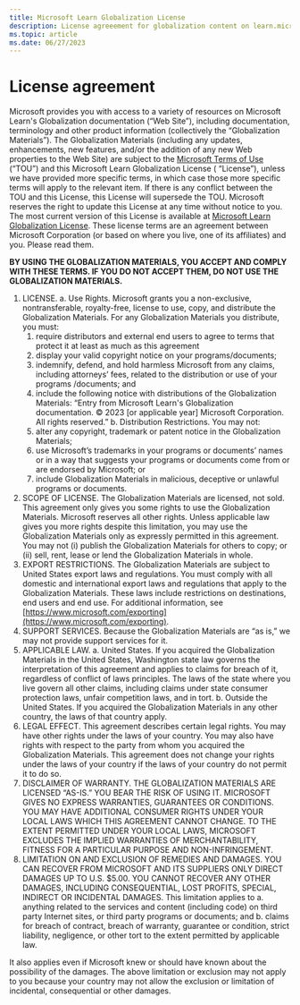 ```yaml
---
title: Microsoft Learn Globalization License
description: License agreeement for globalization content on learn.microsoft.com.
ms.topic: article
ms.date: 06/27/2023
---
```


# License agreement

Microsoft provides you with access to a variety of resources on Microsoft Learn's Globalization documentation (“Web Site”), including documentation, terminology and other product information (collectively the “Globalization Materials”). The Globalization Materials (including any updates, enhancements, new features, and/or the addition of any new Web properties to the Web Site) are subject to the [Microsoft Terms of Use](/legal/termsofuse) (“TOU”) and this Microsoft Learn Globalization License ( “License”), unless we have provided more specific terms, in which case those more specific terms will apply to the relevant item. If there is any conflict between the TOU and this License, this License will supersede the TOU. Microsoft reserves the right to update this License at any time without notice to you. The most current version of this License is available at [Microsoft Learn Globalization License](license-agreement.md). These license terms are an agreement between Microsoft Corporation (or based on where you live, one of its affiliates) and you. Please read them.

**BY USING THE GLOBALIZATION MATERIALS, YOU ACCEPT AND COMPLY WITH THESE TERMS. IF YOU DO NOT ACCEPT THEM, DO NOT USE THE GLOBALIZATION MATERIALS.**

1. LICENSE.
   a. Use Rights. Microsoft grants you a non-exclusive, nontransferable, royalty-free, license to use, copy, and distribute the Globalization Materials. For any Globalization Materials you distribute, you must:
      1. require distributors and external end users to agree to terms that protect it at least as much as this agreement
      2. display your valid copyright notice on your programs/documents;
      3. indemnify, defend, and hold harmless Microsoft from any claims, including attorneys’ fees, related to the distribution or use of your programs /documents; and
      4. include the following notice with distributions of the Globalization Materials: “Entry from Microsoft Learn's Globalization documentation. © 2023 [or applicable year] Microsoft Corporation. All rights reserved.”
   b. Distribution Restrictions. You may not:
      1. alter any copyright, trademark or patent notice in the Globalization Materials;
      2. use Microsoft’s trademarks in your programs or documents’ names or in a way that suggests your programs or documents come from or are endorsed by Microsoft; or
      3. include Globalization Materials in malicious, deceptive or unlawful programs or documents.
2. SCOPE OF LICENSE. The Globalization Materials are licensed, not sold. This agreement only gives you some rights to use the Globalization Materials. Microsoft reserves all other rights. Unless applicable law gives you more rights despite this limitation, you may use the Globalization Materials only as expressly permitted in this agreement. You may not (i) publish the Globalization Materials for others to copy; or (ii) sell, rent, lease or lend the Globalization Materials in whole.
3. EXPORT RESTRICTIONS. The Globalization Materials are subject to United States export laws and regulations. You must comply with all domestic and international export laws and regulations that apply to the Globalization Materials. These laws include restrictions on destinations, end users and end use. For additional information, see [https://www.microsoft.com/exporting](https://www.microsoft.com/exporting).
4. SUPPORT SERVICES. Because the Globalization Materials are “as is,” we may not provide support services for it.
5. APPLICABLE LAW.
   a. United States. If you acquired the Globalization Materials in the United States, Washington state law governs the interpretation of this agreement and applies to claims for breach of it, regardless of conflict of laws principles. The laws of the state where you live govern all other claims, including claims under state consumer protection laws, unfair competition laws, and in tort.
   b. Outside the United States. If you acquired the Globalization Materials in any other country, the laws of that country apply.
6. LEGAL EFFECT. This agreement describes certain legal rights. You may have other rights under the laws of your country. You may also have rights with respect to the party from whom you acquired the Globalization Materials. This agreement does not change your rights under the laws of your country if the laws of your country do not permit it to do so.
7. DISCLAIMER OF WARRANTY. THE GLOBALIZATION MATERIALS ARE LICENSED “AS-IS.” YOU BEAR THE RISK OF USING IT. MICROSOFT GIVES NO EXPRESS WARRANTIES, GUARANTEES OR CONDITIONS. YOU MAY HAVE ADDITIONAL CONSUMER RIGHTS UNDER YOUR LOCAL LAWS WHICH THIS AGREEMENT CANNOT CHANGE. TO THE EXTENT PERMITTED UNDER YOUR LOCAL LAWS, MICROSOFT EXCLUDES THE IMPLIED WARRANTIES OF MERCHANTABILITY, FITNESS FOR A PARTICULAR PURPOSE AND NON-INFRINGEMENT.
8. LIMITATION ON AND EXCLUSION OF REMEDIES AND DAMAGES. YOU CAN RECOVER FROM MICROSOFT AND ITS SUPPLIERS ONLY DIRECT DAMAGES UP TO U.S. $5.00. YOU CANNOT RECOVER ANY OTHER DAMAGES, INCLUDING CONSEQUENTIAL, LOST PROFITS, SPECIAL, INDIRECT OR INCIDENTAL DAMAGES. This limitation applies to
   a. anything related to the services and content (including code) on third party Internet sites, or third party programs or documents; and
   b. claims for breach of contract, breach of warranty, guarantee or condition, strict liability, negligence, or other tort to the extent permitted by applicable law.

It also applies even if Microsoft knew or should have known about the possibility of the damages. The above limitation or exclusion may not apply to you because your country may not allow the exclusion or limitation of incidental, consequential or other damages.
